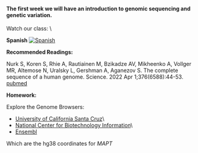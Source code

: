 #### The first week we will have an introduction to genomic sequencing and genetic variation. 

Watch our class: \

**Spanish**
[![Spanish](https://img.youtube.com/vi/yje5AuvVrOA/0.jpg)](https://www.youtube.com/watch?v=yje5AuvVrOA)

**Recommended Readings:**

Nurk S, Koren S, Rhie A, Rautiainen M, Bzikadze AV, Mikheenko A, Vollger MR, Altemose N, Uralsky L, Gershman A, Aganezov S. The complete sequence of a human genome. Science. 2022 Apr 1;376(6588):44-53. [pubmed](https://pubmed.ncbi.nlm.nih.gov/35357935/)

**Homework:**

Explore the Genome Browsers:

- [University of California Santa Cruz](https://genome.ucsc.edu/cgi-bin/hgGateway)\
- [National Center for Biotechnology Information](https://www.ncbi.nlm.nih.gov/gdv/)\
- [Ensembl](https://useast.ensembl.org/index.html)

Which are the hg38 coordinates for *MAPT*